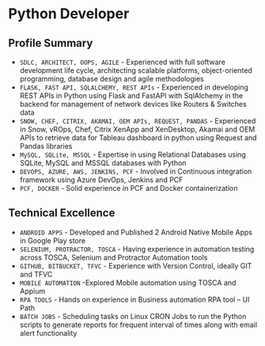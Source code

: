 # Python Developer

## Profile Summary

* `SDLC, ARCHITECT, OOPS, AGILE` - Experienced with full software development life cycle, architecting scalable platforms, object-oriented programming, database design and agile methodologies
* `FLASK, FAST API, SQLALCHEMY, REST APIs` - Experienced in developing REST APIs in Python using Flask and FastAPI with SqlAlchemy in the backend for management of network devices like Routers & Switches data
* `SNOW, CHEF, CITRIX, AKAMAI, OEM APIs, REQUEST, PANDAS` - Experienced in Snow, vROps, Chef, Citrix XenApp and XenDesktop, Akamai and OEM APIs to retrieve data for Tableau dashboard in python using Request and Pandas libraries
* `MySQL, SQLite, MSSQL` - Expertise in using Relational Databases using SQLite, MySQL and MSSQL databases with Python
* `DEVOPS, AZURE, AWS, JENKINS, PCF` - Involved in Continuous integration framework using Azure DevOps, Jenkins and PCF
* `PCF, DOCKER` - Solid experience in PCF and Docker containerization

## Technical Excellence

* `ANDROID APPS` - Developed and Published 2 Android Native Mobile Apps in Google Play store
* `SELENIUM, PROTRACTOR, TOSCA` - Having experience in automation testing across TOSCA, Selenium and Protractor Automation tools
* `GITHUB, BITBUCKET, TFVC` - Experience with Version Control, ideally GIT and TFVC
* `MOBILE AUTOMATION` -Explored Mobile automation using TOSCA and Appium
* `RPA TOOLS` - Hands on experience in Business automation RPA tool – UI Path
* `BATCH JOBS` - Scheduling tasks on Linux CRON Jobs to run the Python scripts to generate reports for frequent interval of times along with email alert functionality

